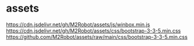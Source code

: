 # assets

https://cdn.jsdelivr.net/gh/M2Robot/assets/js/winbox.min.js
https://cdn.jsdelivr.net/gh/M2Robot/assets/css/bootstrap-3-3-5.min.css
https://github.com/M2Robot/assets/raw/main/css/bootstrap-3-3-5.min.css
